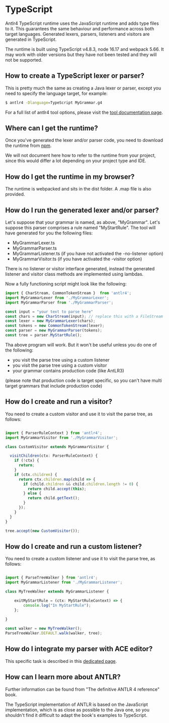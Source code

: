 # TypeScript

Antlr4 TypeScript runtime uses the JavaScript runtime and adds type files to it.
This guarantees the same behaviour and performance across both target languages.
Generated lexers, parsers, listeners and visitors are generated in TypeScript.

The runtime is built using TypeScript v4.8.3, node 16.17 and webpack 5.66.
It may work with older versions but they have not been tested and they will not be supported.


## How to create a TypeScript lexer or parser?

This is pretty much the same as creating a Java lexer or parser, except you need to specify the language target, for example:

```bash
$ antlr4 -Dlanguage=TypeScript MyGrammar.g4
```

For a full list of antlr4 tool options, please visit the [tool documentation page](tool-options.md).

## Where can I get the runtime?

Once you've generated the lexer and/or parser code, you need to download the runtime from [npm](https://www.npmjs.com/package/antlr4).

We will not document here how to refer to the runtime from your project, since this would differ a lot depending on your project type and IDE. 

## How do I get the runtime in my browser?

The runtime is webpacked and sits in the dist folder. A .map file is also provided.

## How do I run the generated lexer and/or parser?

Let's suppose that your grammar is named, as above, "MyGrammar". Let's suppose this parser comprises a rule named "MyStartRule". The tool will have generated for you the following files:

*   MyGrammarLexer.ts
*   MyGrammarParser.ts
*   MyGrammarListener.ts (if you have not activated the -no-listener option)
*   MyGrammarVisitor.ts (if you have activated the -visitor option)
   
There is no listener or visitor interface generated, instead the generated listener and visitor class methods are implemented using lambdas.

Now a fully functioning script might look like the following:

```typescript
import { CharStream, CommonTokenStream }  from 'antlr4';
import MyGrammarLexer from './MyGrammarLexer';
import MyGrammarParser from './MyGrammarParser';

const input = "your text to parse here"
const chars = new CharStream(input); // replace this with a FileStream as required
const lexer = new MyGrammarLexer(chars);
const tokens = new CommonTokenStream(lexer);
const parser = new MyGrammarParser(tokens);
const tree = parser.MyStartRule();

```

Tha above program will work. But it won't be useful unless you do one of the following:

* you visit the parse tree using a custom listener
* you visit the parse tree using a custom visitor
* your grammar contains production code (like AntLR3)
 
(please note that production code is target specific, so you can't have multi target grammars that include production code)
 
## How do I create and run a visitor?

You need to create a custom visitor and use it to visit the parse tree, as follows:
```typescript

import { ParserRuleContext } from 'antlr4';
import MyGrammarVisitor from './MyGrammarVisitor';

class CustomVisitor extends MyGrammarVisitor {

  visitChildren(ctx: ParserRuleContext) {
    if (!ctx) {
      return;
    }
    if (ctx.children) {
      return ctx.children.map(child => {
        if (child.children && child.children.length != 0) {
          return child.accept(this);
        } else {
          return child.getText();
        }
      });
    }
  }
}

tree.accept(new CustomVisitor());
````

## How do I create and run a custom listener?

You need to create a custom listener and use it to visit the parse tree, as follows:

```typescript

import { ParseTreeWalker } from 'antlr4';
import MyGrammarListener from './MyGrammarListener';

class MyTreeWalker extends MyGrammarListener {

    exitMyStartRule = (ctx: MyStartRuleContext) => {
        console.log("In MyStartRule");
    };
    
}

const walker = new MyTreeWalker();
ParseTreeWalker.DEFAULT.walk(walker, tree);

```

## How do I integrate my parser with ACE editor?

This specific task is described in this [dedicated page](ace-javascript-target.md).
 
## How can I learn more about ANTLR?

Further information can be found from  "The definitive ANTLR 4 reference" book.

The TypeScript implementation of ANTLR is based on the JavaScript implementation, which is as close as possible to the Java one, so you shouldn't find it difficult to adapt the book's examples to TypeScript.
